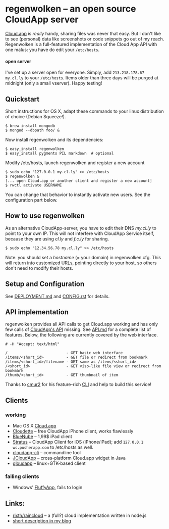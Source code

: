 # regenwolken – an open source CloudApp server

[Cloud.app][app] is *really* handy, sharing files was never that easy. But I don't
like to see (personal) data like screenshots or code snippets go out of my
reach. Regenwolken is a full-featured implementation of the Cloud App API with
one malus: you have do edit your `/etc/hosts`.

#### open server

I've set up a server open for everyone. Simply, add `213.218.178.67 my.cl.ly`
to your `/etc/hosts`. Items older than three days will be purged at midnight
(only a small vserver). Happy testing!

## Quickstart

Short instructions for OS X, adapt these commands to your linux distribution
of choice (Debian Squeeze!).

    $ brew install mongodb
    $ mongod --dbpath foo/ &

Now install regenwolken and its dependencies:

    $ easy_install regenwolken
    $ easy_install pygments PIL markdown  # optional

Modify /etc/hosts, launch regenwolken and register a new account

    $ sudo echo "127.0.0.1 my.cl.ly" >> /etc/hosts
    $ regenwolken &
    [... open Cloud.app or another client and register a new account]
    $ rwctl activate USERNAME

You can change that behavior to instantly activate new users. See the configuration
part below.

## How to use regenwolken

As an alternative CloudApp-server, you have to edit their DNS *my.cl.ly*
to point to your own IP. This will not interfere with CloudApp Service
itself, because they are using *cl.ly* and *f.c.ly* for sharing.

    $ sudo echo "12.34.56.78 my.cl.ly" >> /etc/hosts

Note: you should set a *hostname* (= your domain) in regenwolken.cfg.
This will return into customized URLs, pointing directly to your host,
so others don't need to modify their hosts.

## Setup and Configuration

See [DEPLOYMENT.md](/posativ/regenwolken/blob/master/doc/DEPLOYMENT.md) and
[CONFIG.rst](/posativ/regenwolken/blob/master/doc/CONFIG.rst) for details.

## API implementation

regenwolken provides all API calls to get Cloud.app working and has only few
calls of [CloudApp's API](http://developer.getcloudapp.com/) missing. See
[API.md](/posativ/regenwolken/blob/master/doc/API.md) for a complete list of
features. Below, the following are currently covered by the web interface.

    # -H "Accept: text/html"

    /                          - GET basic web interface
    /items/<short_id>          - GET file or redirect from bookmark
    /items/<short_id>/filename - GET same as /items/<short_id>
    /<short_id>                - GET viso-like file view or redirect from bookmark
    /thumb/<short_id>          - GET thumbnail of item

Thanks to [cmur2](https://github.com/cmur2) for his feature-rich
[CLI](https://github.com/cmur2/cloudapp-cli) and help to build this service!

## Clients

### working

- Mac OS X [Cloud.app][app]
- [Cloudette](http://cloudetteapp.com/) – free CloudApp iPhone client, works flawlessly
- [BlueNube](http://bluenubeapp.com/) – 1,99$ iPad client
- [Stratus](http://www.getstratusapp.com/) – CloudApp Client for iOS (iPhone/iPad); add `127.0.0.1 ws.pusherapp.com` to /etc/hosts as well.
- [cloudapp-cli](https://github.com/cmur2/cloudapp-cli) – commandline tool
- [JCloudApp](https://github.com/cmur2/jcloudapp) – cross-platform Cloud.app widget in Java
- [gloudapp](https://github.com/cmur2/gloudapp) – linux+GTK-based client

### failing clients

- Windows' [FluffyApp](http://fluffyapp.com/), fails to login

## Links:

- [rixth/raincloud](https://github.com/rixth/raincloud) – a (full?) cloud
  implementation written in node.js
- [short description in my blog](http://blog.posativ.org/2011/regenwolken-hosting-cloudapp-on-your-own-server/)

[app]: http://itunes.apple.com/us/app/cloud/id417602904?mt=12&ls=1
